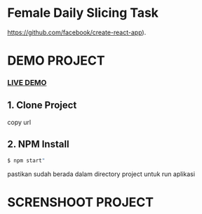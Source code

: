 # Female Daily Slicing Task

https://github.com/facebook/create-react-app).

# DEMO PROJECT

<a href="https://female-daily-landing-page.herokuapp.com/"><h3 style="color: blue">LIVE DEMO</h3></a>

## 1. Clone Project

copy url 

## 2. NPM Install

```bash
$ npm start"
```
pastikan sudah berada dalam directory project untuk run aplikasi

# SCRENSHOOT PROJECT

<img src="src/assets/img/female-landing.png" alt="">



